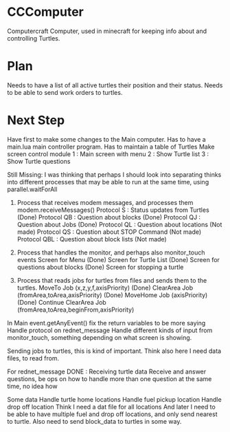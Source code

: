# CCComputer
Computercraft Computer, used in minecraft for keeping info about and controlling Turtles.

# Plan
Needs to have a list of all active turtles their position and their status.
Needs to be able to send work orders to turtles.

# Next Step
Have first to make some changes to the Main computer.
Has to have a main.lua main controller program.
Has to maintain a table of Turtles
Make screen control module
    1 : Main screen with menu
    2 : Show Turtle list
    3 : Show Turtle questions

Still Missing:
I was thinking that perhaps I should look into separating thinks into different processes that may be able to run at the same time, using parallel.waitForAll
1. Process that receives modem messages, and processes them modem.receiveMessages()
    Protocol S   : Status updates from Turtles  (Done)
    Protocol QB  : Question about blocks        (Done)
    Protocol QJ  : Question about Jobs          (Done)
    Protocol QL  : Question about locations     (Not made)
    Protocol QS  : Question about STOP Command  (Not made)
    Protocol QBL : Question about block lists   (Not made)

2. Process that handles the monitor, and perhaps also monitor_touch events
    Screen for Menu                             (Done)
    Screen for Turtle List                      (Done)
    Screen for questions about blocks           (Done)
    Screen for stopping a turtle

3. Process that reads jobs for turtles from files and sends them to the turtles.
    MoveTo Job (x,z,y,f,axisPriority)                               (Done)
    ClearArea Job (fromArea,toArea,axisPriority)                    (Done)
    MoveHome Job (axisPriority)                                     (Done)
    Continue ClearArea Job (fromArea,toArea,beginFrom,axisPriority)

In Main
    event.getAnyEvent() fix the return variables to be more saying
    Handle protocol on rednet_message
    Handle different kinds of input from monitor_touch, something depending on what screen is showing.

Sending jobs to turtles, this is kind of important.
    Think also here I need data files, to read from.

For rednet_message
    DONE : Receiving turtle data
    Receive and answer questions, be ops on how to handle more than one question at the same time, no idea how

Some data
    Handle turtle home locations
    Handle fuel pickup location
    Handle drop off location
    Think I need a dat file for all locations
    And later I need to be able to have multiple fuel and drop off locations, and only send nearest to turtle.
    Also need to send block_data to turtles in some way.
